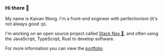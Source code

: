 ### Hi there 👋

<p>
My name is Kaivan Wong. I'm a front-end engineer with perfectionism (it's not always good :p). 
</p>

<p>
I'm working on an open source project called  <a href="https://github.com/stacknax">Stack Nax 💚</a>, and often using the JavaScript, TypeScript, Rust to develop software.
</p>

<p>
For more information you can view the <a href="https://kaivanwong.me">portfolio</a>.
</p>

